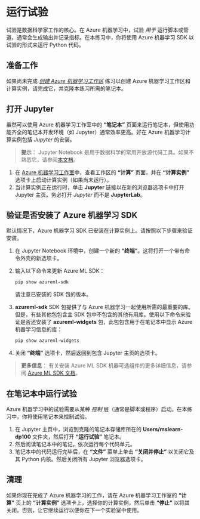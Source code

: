 ﻿---
lab:
    title: '运行试验'
---
# 运行试验

试验是数据科学家工作的核心。在 Azure 机器学习中，试验 *用于* 运行脚本或管道，通常会生成输出并记录指标。在本练习中，你将使用 Azure 机器学习 SDK 以试验的形式来运行 Python 代码。

## 准备工作

如果尚未完成 *[创建 Azure 机器学习工作区](01-create-a-workspace.md)* 练习以创建 Azure 机器学习工作区和计算实例，请完成它，并克隆本练习所需的笔记本。

## 打开 Jupyter

虽然可以使用 Azure 机器学习工作室中的 **“笔记本”** 页面来运行笔记本，但使用功能齐全的笔记本开发环境（如 Jupyter）通常效率更高。好在 Azure 机器学习计算实例包括 *Jupyter* 的安装。

> **提示**： Jupyter Notebook 是用于数据科学的常用开放源代码工具。如果不熟悉它，请参阅[本文档](https://jupyter-notebook.readthedocs.io/en/stable/notebook.html)。

1. 在 [Azure 机器学习工作室](https://ml.azure.com)中，查看工作区的 **“计算”** 页面，并在 **“计算实例”** 选项卡上启动计算实例（如果尚未运行）。
2. 当计算实例正在运行时，单击 **Jupyter** 链接以在新的浏览器选项卡中打开 Jupyter 主页。务必打开 *Jupyter* 而不是 **JupyterLab**。

## 验证是否安装了 Azure 机器学习 SDK

默认情况下，Azure 机器学习 SDK 已安装在计算实例上。请按照以下步骤来验证安装。

1. 在 Jupyter Notebook 环境中，创建一个新的 **“终端”**。这将打开一个带有命令外壳的新选项卡。
2. 输入以下命令来更新 Azure ML SDK：

    ```bash
    pip show azureml-sdk
    ```

    请注意已安装的 SDK 包的版本。

3. **azureml-sdk** SDK 包提供了与 Azure 机器学习一起使用所需的最重要的库。但是，有些其他包包含主 SDK 包中不包含的其他有用库。使用以下命令来验证是否还安装了 **azureml-widgets** 包，此包包含用于在笔记本中显示 Azure 机器学习信息的库：

    ```bash
    pip show azureml-widgets
    ```

4. 关闭 **“终端”** 选项卡，然后返回到包含 Jupyter 主页的选项卡。

> **更多信息**： 有关安装 Azure ML SDK 机器可选组件的更多详细信息，请参阅 [Azure ML SDK 文档](https://docs.microsoft.com/python/api/overview/azure/ml/install?view=azure-ml-py)。

## 在笔记本中运行试验

Azure 机器学习中的试验需要从某种 *控制* 层（通常是脚本或程序）启动。在本练习中，你将使用笔记本来控制试验。

1. 在 Jupyter 主页中，浏览到克隆的笔记本存储库所在的 **Users/mslearn-dp100** 文件夹，然后打开 **“运行试验”** 笔记本。
2. 然后阅读笔记本中的笔记，依次运行每个代码单元。
3. 笔记本中的代码运行完毕后，在 **“文件”** 菜单上单击 **“关闭并停止”** 以关闭它及其 Python 内核。然后关闭所有 Jupyter 浏览器选项卡。

## 清理

如果你现在完成了 Azure 机器学习的工作，请在 Azure 机器学习工作室的 **“计算”** 页上的 **“计算实例”** 选项卡上，选择你的计算实例，然后单击 **“停止”** 以将其关闭。否则，让它继续运行以便你在下一个实验室中使用。

